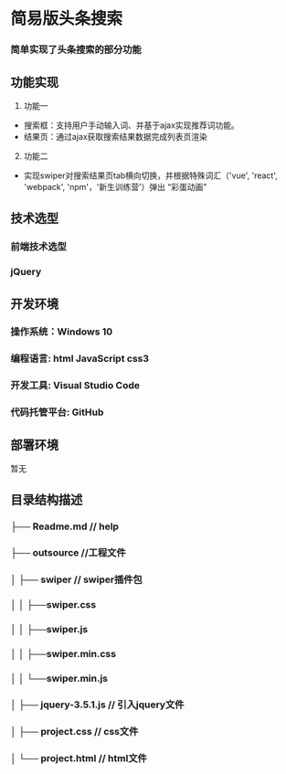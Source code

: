 # 简易版头条搜索
### 简单实现了头条搜索的部分功能
## 功能实现
1. 功能一  
- 搜索框：支持用户手动输入词、并基于ajax实现推荐词功能。
- 结果页：通过ajax获取搜索结果数据完成列表页渲染
2. 功能二
- 实现swiper对搜索结果页tab横向切换，并根据特殊词汇（'vue', 'react', 'webpack', 'npm'，'新生训练营'）弹出
“彩蛋动画”
## 技术选型
### 前端技术选型
### jQuery
## 开发环境
### 操作系统：Windows 10
### 编程语言:  html JavaScript css3
### 开发工具: Visual Studio Code
### 代码托管平台: GitHub
## 部署环境
暂无
## 目录结构描述
###  ├── Readme.md // help
###  ├── outsource //工程文件
###  │  ├── swiper // swiper插件包
###  │  │   ├──swiper.css
###  │  │   ├──swiper.js
###  │  │   ├──swiper.min.css
###  │  │   └──swiper.min.js
###  │  ├── jquery-3.5.1.js // 引入jquery文件
###  │  ├── project.css // css文件
###  │  └── project.html // html文件
